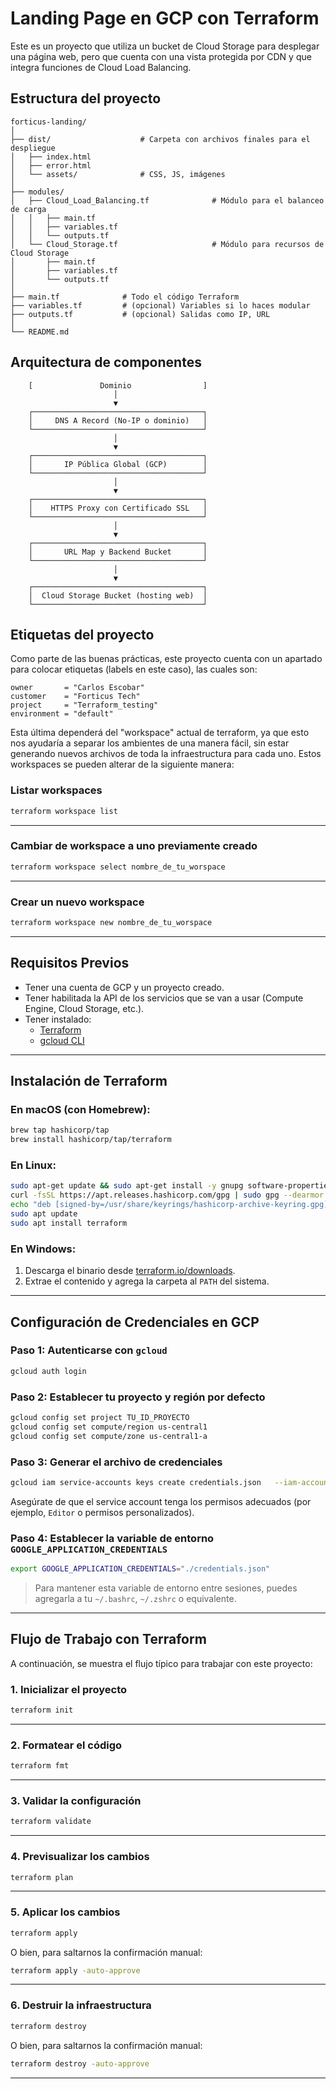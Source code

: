 # Landing Page en GCP con Terraform

Este es un proyecto que utiliza un bucket de Cloud Storage para desplegar una página web, pero que cuenta con una vista protegida por CDN y que integra funciones de Cloud Load Balancing.

## Estructura del proyecto

```
forticus-landing/
│
├── dist/                    # Carpeta con archivos finales para el despliegue
│   ├── index.html
│   ├── error.html
│   └── assets/              # CSS, JS, imágenes
│
├── modules/
│   ├── Cloud_Load_Balancing.tf              # Módulo para el balanceo de carga
│   │   ├── main.tf
│   │   ├── variables.tf
│   │   └── outputs.tf
│   └── Cloud_Storage.tf                     # Módulo para recursos de Cloud Storage
│       ├── main.tf
│       ├── variables.tf
│       └── outputs.tf
│
├── main.tf              # Todo el código Terraform
├── variables.tf         # (opcional) Variables si lo haces modular
├── outputs.tf           # (opcional) Salidas como IP, URL
│
└── README.md
```

## Arquitectura de componentes


        [               Dominio                ]
                           │
                           ▼
        ┌──────────────────────────────────────┐
        │     DNS A Record (No-IP o dominio)   │
        └──────────────────────────────────────┘
                           │
                           ▼
        ┌──────────────────────────────────────┐
        │       IP Pública Global (GCP)        │
        └──────────────────────────────────────┘
                           │
                           ▼
        ┌──────────────────────────────────────┐
        │    HTTPS Proxy con Certificado SSL   │
        └──────────────────────────────────────┘
                           │
                           ▼
        ┌──────────────────────────────────────┐
        │       URL Map y Backend Bucket       │
        └──────────────────────────────────────┘
                           │
                           ▼
        ┌──────────────────────────────────────┐
        │  Cloud Storage Bucket (hosting web)  │
        └──────────────────────────────────────┘

## Etiquetas del proyecto

Como parte de las buenas prácticas, este proyecto cuenta con un apartado para colocar etiquetas (labels en este caso), las cuales son:

```hcl
owner       = "Carlos Escobar"
customer    = "Forticus Tech"
project     = "Terraform_testing"
environment = "default"
```

Esta última dependerá del "workspace" actual de terraform, ya que esto nos ayudaría a separar los ambientes de una manera fácil, sin estar generando nuevos archivos de toda la infraestructura para cada uno. Estos workspaces se pueden alterar de la siguiente manera:


### Listar workspaces

```bash
terraform workspace list
```

---

### Cambiar de workspace a uno previamente creado

```bash
terraform workspace select nombre_de_tu_worspace
```

---

### Crear un nuevo workspace

```bash
terraform workspace new nombre_de_tu_worspace
```

---

## Requisitos Previos

- Tener una cuenta de GCP y un proyecto creado.
- Tener habilitada la API de los servicios que se van a usar (Compute Engine, Cloud Storage, etc.).
- Tener instalado:
  - [Terraform](https://www.terraform.io/downloads)
  - [gcloud CLI](https://cloud.google.com/sdk/docs/install)

---

## Instalación de Terraform

### En macOS (con Homebrew):

```bash
brew tap hashicorp/tap
brew install hashicorp/tap/terraform
```

### En Linux:

```bash
sudo apt-get update && sudo apt-get install -y gnupg software-properties-common curl
curl -fsSL https://apt.releases.hashicorp.com/gpg | sudo gpg --dearmor -o /usr/share/keyrings/hashicorp-archive-keyring.gpg
echo "deb [signed-by=/usr/share/keyrings/hashicorp-archive-keyring.gpg] https://apt.releases.hashicorp.com $(lsb_release -cs) main" | sudo tee /etc/apt/sources.list.d/hashicorp.list
sudo apt update
sudo apt install terraform
```

### En Windows:

1. Descarga el binario desde [terraform.io/downloads](https://www.terraform.io/downloads).
2. Extrae el contenido y agrega la carpeta al `PATH` del sistema.

---

## Configuración de Credenciales en GCP

### Paso 1: Autenticarse con `gcloud`

```bash
gcloud auth login
```

### Paso 2: Establecer tu proyecto y región por defecto

```bash
gcloud config set project TU_ID_PROYECTO
gcloud config set compute/region us-central1
gcloud config set compute/zone us-central1-a
```

### Paso 3: Generar el archivo de credenciales

```bash
gcloud iam service-accounts keys create credentials.json   --iam-account=TU_CUENTA_SA@TU_PROYECTO.iam.gserviceaccount.com
```

Asegúrate de que el service account tenga los permisos adecuados (por ejemplo, `Editor` o permisos personalizados).

### Paso 4: Establecer la variable de entorno `GOOGLE_APPLICATION_CREDENTIALS`

```bash
export GOOGLE_APPLICATION_CREDENTIALS="./credentials.json"
```

> Para mantener esta variable de entorno entre sesiones, puedes agregarla a tu `~/.bashrc`, `~/.zshrc` o equivalente.

---

## Flujo de Trabajo con Terraform

A continuación, se muestra el flujo típico para trabajar con este proyecto:

### 1. Inicializar el proyecto

```bash
terraform init
```

---

### 2. Formatear el código

```bash
terraform fmt
```

---

### 3. Validar la configuración

```bash
terraform validate
```

---

### 4. Previsualizar los cambios

```bash
terraform plan
```

---

### 5. Aplicar los cambios

```bash
terraform apply
```

O bien, para saltarnos la confirmación manual:

```bash
terraform apply -auto-approve
```

---

### 6. Destruir la infraestructura

```bash
terraform destroy
```

O bien, para saltarnos la confirmación manual:

```bash
terraform destroy -auto-approve
```

---